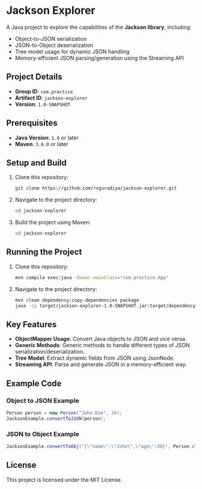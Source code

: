 # Jackson Explorer

A Java project to explore the capabilities of the **Jackson library**, including:

- Object-to-JSON serialization
- JSON-to-Object deserialization
- Tree model usage for dynamic JSON handling
- Memory-efficient JSON parsing/generation using the Streaming API

## Project Details

- **Group ID**: `com.practice`
- **Artifact ID**: `jackson-explorer`
- **Version**: `1.0-SNAPSHOT`

## Prerequisites

- **Java Version**: `1.6` or later
- **Maven**: `3.6.0` or later

## Setup and Build

1. Clone this repository:
   ```bash
   git clone https://github.com/rvguradiya/jackson-explorer.git
   ```
2. Navigate to the project directory:
    ```bash
   cd jackson-explorer
   ```
3. Build the project using Maven:
    ```bash
   cd jackson-explorer
   ```
## Running the Project

1. Clone this repository:
    ```bash
    mvn compile exec:java -Dexec.mainClass="com.practice.App"
    ```
   
2. Navigate to the project directory:
   ```bash
   mvn clean dependency:copy-dependencies package 
   java -cp target/jackson-explorer-1.0-SNAPSHOT.jar:target/dependency/* com.practice.App
   ```

## Key Features
- **ObjectMapper Usage**: Convert Java objects to JSON and vice versa.
- **Generic Methods**: Generic methods to handle different types of JSON serialization/deserialization.
- **Tree Model**: Extract dynamic fields from JSON using JsonNode.
- **Streaming API**: Parse and generate JSON in a memory-efficient way.

## Example Code
### Object to JSON Example
```java
Person person = new Person("John Doe", 30);
JacksonExample.convertToJSON(person);
```
### JSON to Object Example
```java
JacksonExample.convertToObj("{\"name\":\"John\",\"age\":30}", Person.class);
```
## License
This project is licensed under the MIT License.

 
